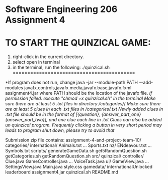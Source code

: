 # Software Engineering 206 Assignment 4

TO START THE QUINZICAL GAME:
==========================================
1) right-click in the current directory.
2) select open in terminal
3) in the terminal, run the following:
./quinzical.sh
==========================================

*If program does not run, change java -jar --module-path PATH --add-modules javafx.controls,javafx.media,javafx.base,javafx.fxml assignment4.jar
where PATH should be the location of the javafx file.
*If permission failed. execute "chmod +x quinzical.sh" in the terminal*
*Make sure there are at least 5 .txt files in directory /categories/*/
*Make sure there are at least 5 clues in each *.txt files in /categories/*.txt*
*Newly added clues in .txt file should be in the format of [{question}, {answer_part_one} {answer_part_two}], and one clue each line in .txt*
*Clues can also  be added un quinzical program.*
*Frequently clicking a button in very short period may leads to program shut down, please try to avoid that*

Submission zip file contains:
assignment-4-and-project-team-10/
	categories/
		international/
			Animals.txt
			...
			Sports.txt
		nz/
			ENdeavour.txt
			...
			Symbols.txt
	scripts/
		generateGameData.sh
		get5RandomQuestion.sh
		getCategories.sh
		getRandomQuestion.sh
	src/
		quinzical/
			controller/
				Clue.java
				GameController.java
				...
				VoiceTask.java
			ui/	
				GameView.java
				...
				SettingsView.java
			Main.java
			style.css
	gamedata/
		internationalUnlocked
		leaderboard
	assignment4.jar
	quinzical.sh
	README.md

